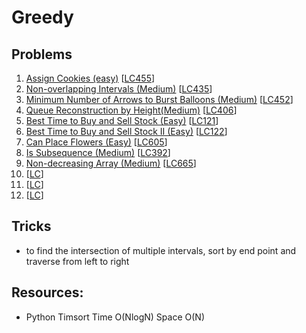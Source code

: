 # Greedy

## Problems

1. [Assign Cookies (easy)]()
[[LC455](https://leetcode.com/problems/assign-cookies/description/)]
1. [Non-overlapping Intervals (Medium)]()
[[LC435](https://leetcode.com/problems/non-overlapping-intervals/)]
1. [Minimum Number of Arrows to Burst Balloons (Medium)]()
[[LC452](https://leetcode.com/problems/minimum-number-of-arrows-to-burst-balloons/description/)]
1. [Queue Reconstruction by Height(Medium)]()
[[LC406](https://leetcode.com/problems/queue-reconstruction-by-height/description/)]
1. [Best Time to Buy and Sell Stock (Easy)]()
[[LC121](https://leetcode.com/problems/best-time-to-buy-and-sell-stock/description/)]
1. [Best Time to Buy and Sell Stock II (Easy)]()
[[LC122](https://leetcode.com/problems/best-time-to-buy-and-sell-stock-ii/description/)]
1. [Can Place Flowers (Easy)]()
[[LC605](https://leetcode.com/problems/can-place-flowers/description/)]
1. [Is Subsequence (Medium)]()
[[LC392](https://leetcode.com/problems/is-subsequence/description/)]
1. [Non-decreasing Array (Medium)]()
[[LC665](https://leetcode.com/problems/non-decreasing-array/description/)]
1. []()
[[LC]()]
1. []()
[[LC]()]
1. []()
[[LC]()]

## Tricks

- to find the intersection of multiple intervals, sort by end point and traverse from left to right

## Resources:

- Python Timsort Time O(NlogN) Space O(N)
